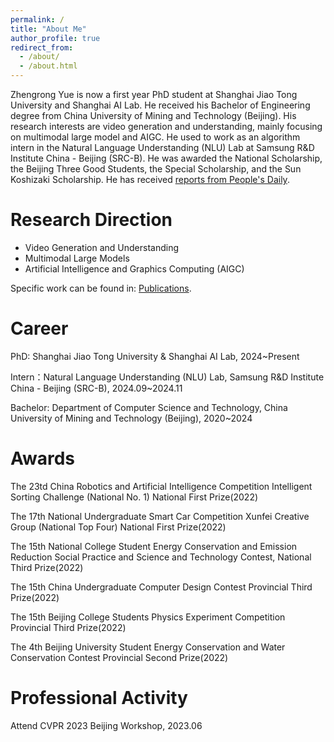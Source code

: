 ```yaml
---
permalink: /
title: "About Me"
author_profile: true
redirect_from: 
  - /about/
  - /about.html
---
```


Zhengrong Yue is now a first year PhD student at Shanghai Jiao Tong University and Shanghai AI Lab. He received his Bachelor of Engineering degree from China University of Mining and Technology (Beijing). His research interests are video generation and understanding, mainly focusing on multimodal large model and AIGC. He used to work as an algorithm intern in the Natural Language Understanding (NLU) Lab at Samsung R&D Institute China - Beijing (SRC-B). He was awarded the National Scholarship, the Beijing Three Good Students, the Special Scholarship, and the Sun Koshizaki Scholarship. He has received [reports from People's Daily]([http://paper.people.com.cn/rmrb/html/2023-05/04/nw.D110000renmrb_20230504_1-13.htm](http://edu.people.com.cn/n1/2023/0504/c1006-32677693.html)).

Research Direction
======
- Video Generation and Understanding
- Multimodal Large Models
- Artificial Intelligence and Graphics Computing (AIGC)

Specific work can be found in: [Publications](https://yuezhengrong.github.io/publications/).

Career
======
PhD: Shanghai Jiao Tong University & Shanghai AI Lab, 2024~Present

Intern：Natural Language Understanding (NLU) Lab, Samsung R&D Institute China - Beijing (SRC-B), 2024.09~2024.11

Bachelor: Department of Computer Science and Technology, China University of Mining and Technology (Beijing), 2020~2024


Awards
======
The 23td China Robotics and Artificial Intelligence Competition Intelligent Sorting Challenge (National No. 1) National First Prize(2022)

The 17th National Undergraduate Smart Car Competition Xunfei Creative Group (National Top Four) National First Prize(2022)

The 15th National College Student Energy Conservation and Emission Reduction Social Practice and Science and Technology Contest, National Third Prize(2022)

The 15th China Undergraduate Computer Design Contest Provincial Third Prize(2022)

The 15th Beijing College Students Physics Experiment Competition Provincial Third Prize(2022)

The 4th Beijing University Student Energy Conservation and Water Conservation Contest Provincial Second Prize(2022)


Professional Activity
======
Attend CVPR 2023 Beijing Workshop, 2023.06
